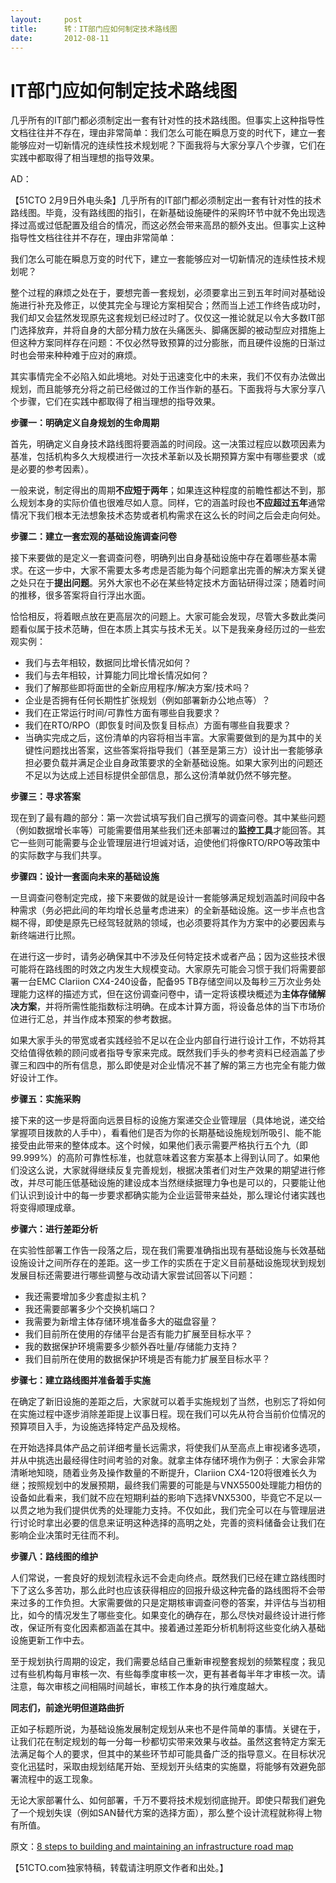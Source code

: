 ```yaml
---
layout:     post
title:      转：IT部门应如何制定技术路线图
date:       2012-08-11
---
```

# IT部门应如何制定技术路线图

几乎所有的IT部门都必须制定出一套有针对性的技术路线图。但事实上这种指导性文档往往并不存在，理由非常简单：我们怎么可能在瞬息万变的时代下，建立一套能够应对一切新情况的连续性技术规划呢？下面我将与大家分享八个步骤，它们在实践中都取得了相当理想的指导效果。

AD：

【51CTO 2月9日外电头条】几乎所有的IT部门都必须制定出一套有针对性的技术路线图。毕竟，没有路线图的指引，在新基础设施硬件的采购环节中就不免出现选择过高或过低配置及组合的情况，而这必然会带来高昂的额外支出。但事实上这种指导性文档往往并不存在，理由非常简单：

我们怎么可能在瞬息万变的时代下，建立一套能够应对一切新情况的连续性技术规划呢？

整个过程的麻烦之处在于，要想完善一套规划，必须要拿出三到五年时间对基础设施进行补充及修正，以使其完全与理论方案相契合；然而当上述工作终告成功时，我们却又会猛然发现原先这套规划已经过时了。仅仅这一推论就足以令大多数IT部门选择放弃，并将自身的大部分精力放在头痛医头、脚痛医脚的被动型应对措施上但这种方案同样存在问题：不仅必然导致预算的过分膨胀，而且硬件设施的日渐过时也会带来种种难于应对的麻烦。

其实事情完全不必陷入如此境地。对处于迅速变化中的未来，我们不仅有办法做出规划，而且能够充分将之前已经做过的工作当作新的基石。下面我将与大家分享八个步骤，它们在实践中都取得了相当理想的指导效果。

**步骤一：明确定义自身规划的生命周期**

首先，明确定义自身技术路线图将要涵盖的时间段。这一决策过程应以数项因素为基准，包括机构多久大规模进行一次技术革新以及长期预算方案中有哪些要求（或是必要的参考因素）。

一般来说，制定得出的周期**不应短于两年**；如果连这种程度的前瞻性都达不到，那么规划本身的实际价值也很难尽如人意。同样，它的涵盖时段也**不应超过五年**通常情况下我们根本无法想象技术态势或者机构需求在这么长的时间之后会走向何处。

**步骤二：建立一套宏观的基础设施调查问卷**

接下来要做的是定义一套调查问卷，明确列出自身基础设施中存在着哪些基本需求。在这一步中，大家不需要太多考虑是否能为每个问题拿出完善的解决方案关键之处只在于**提出问题**。另外大家也不必在某些特定技术方面钻研得过深；随着时间的推移，很多答案将自行浮出水面。

恰恰相反，将着眼点放在更高层次的问题上。大家可能会发现，尽管大多数此类问题看似属于技术范畴，但在本质上其实与技术无关。以下是我亲身经历过的一些宏观实例：

- 我们与去年相较，数据同比增长情况如何？
- 我们与去年相较，计算能力同比增长情况如何？
- 我们了解那些即将面世的全新应用程序/解决方案/技术吗？
- 企业是否拥有任何长期性扩张规划（例如部署新办公地点等）？
- 我们在正常运行时间/可靠性方面有哪些自我要求？
- 我们在RTO/RPO（即恢复时间及恢复目标点）方面有哪些自我要求？
- 当确实完成之后，这份清单的内容将相当丰富。大家需要做到的是为其中的关键性问题找出答案，这些答案将指导我们（甚至是第三方）设计出一套能够承担必要负载并满足企业自身政策要求的全新基础设施。如果大家列出的问题还不足以为达成上述目标提供全部信息，那么这份清单就仍然不够完整。

**步骤三：寻求答案**

现在到了最有趣的部分：第一次尝试填写我们自己撰写的调查问卷。其中某些问题（例如数据增长率等）可能需要借用某些我们还未部署过的**监控工具**才能回答。其它一些则可能需要与企业管理层进行坦诚对话，迫使他们将像RTO/RPO等政策中的实际数字与我们共享。

**步骤四：设计一套面向未来的基础设施**

一旦调查问卷制定完成，接下来要做的就是设计一套能够满足规划涵盖时间段中各种需求（务必把此间的年均增长总量考虑进来）的全新基础设施。这一步半点也含糊不得，即使是原先已经驾轻就熟的领域，也必须要将其作为方案中的必要因素与新终端进行比照。

在进行这一步时，请务必确保其中不涉及任何特定技术或者产品；因为这些技术很可能将在路线图的时效之内发生大规模变动。大家原先可能会习惯于我们将需要部署一台EMC Clariion CX4-240设备，配备95 TB存储空间以及每秒三万次业务处理能力这样的描述方式，但在这份调查问卷中，请一定将该模块概述为**主体存储解决方案**，并将所需性能指数标注明确。在成本计算方面，将设备总体的当下市场价位进行汇总，并当作成本预案的参考数据。

如果大家手头的带宽或者实践经验不足以在企业内部自行进行设计工作，不妨将其交给值得依赖的顾问或者指导专家来完成。既然我们手头的参考资料已经涵盖了步骤三和四中的所有信息，那么即使是对企业情况不甚了解的第三方也完全有能力做好设计工作。

**步骤五：实施采购**

接下来的这一步是将面向远景目标的设施方案递交企业管理层（具体地说，递交给掌握项目拨款的人手中），看看他们是否为你的长期基础设施规划所吸引、能不能接受由此带来的整体成本。这个时候，如果他们表示需要严格执行五个九（即99.999%）的高阶可靠性标准，也就意味着这套方案基本上得到认同了。如果他们没这么说，大家就得继续反复完善规划，根据决策者们对生产效果的期望进行修改，并尽可能压低基础设施的建设成本当然继续据理力争也是可以的，只要能让他们认识到设计中的每一步要求都确实能为企业运营带来益处，那么理论付诸实践也将变得顺理成章。

**步骤六：进行差距分析**

在实验性部署工作告一段落之后，现在我们需要准确指出现有基础设施与长效基础设施设计之间所存在的差距。这一步工作的实质在于定义目前基础设施现状到规划发展目标还需要进行哪些调整与改动请大家尝试回答以下问题：

- 我还需要增加多少套虚拟主机？
- 我还需要部署多少个交换机端口？
- 我需要为新增主体存储环境准备多大的磁盘容量？
- 我们目前所在使用的存储平台是否有能力扩展至目标水平？
- 我的数据保护环境需要多少额外吞吐量/存储能力支持？
- 我们目前所在使用的数据保护环境是否有能力扩展至目标水平？

**步骤七：建立路线图并准备着手实施**

在确定了新旧设施的差距之后，大家就可以着手实施规划了当然，也别忘了将如何在实施过程中逐步消除差距提上议事日程。现在我们可以先从符合当前价位情况的预算项目入手，为设施选择特定产品及规格。

在开始选择具体产品之前详细考量长远需求，将使我们从至高点上审视诸多选项，并从中挑选出最经得住时间考验的对象。就拿主体存储环境作为例子：大家会非常清晰地知晓，随着业务及操作数量的不断提升，Clariion CX4-120将很难长久为继；按照规划中的发展预期，最终我们需要的可能是与VNX5500处理能力相仿的设备如此看来，我们就不应在短期利益的影响下选择VNX5300，毕竟它不足以一以贯之地为我们提供优秀的处理能力支持。不仅如此，我们完全可以在与管理层进行讨论时拿出必要的信息来证明这种选择的高明之处，完善的资料储备会让我们在影响企业决策时无往而不利。

**步骤八：路线图的维护**

人们常说，一套良好的规划流程永远不会走向终点。既然我们已经在建立路线图时下了这么多苦功，那么此时也应该获得相应的回报升级这种完备的路线图将不会带来过多的工作负担。大家需要做的只是定期核审调查问卷的答案，并评估与当初相比，如今的情况发生了哪些变化。如果变化的确存在，那么尽快对最终设计进行修改，保证所有变化因素都涵盖在其中。接着通过差距分析机制将这些变化纳入基础设施更新工作中去。

至于规划执行周期的设定，我们需要总结自己重新审视整套规划的频繁程度；我见过有些机构每月审核一次、有些每季度审核一次，更有甚者每半年才审核一次。请注意，每次审核之间相隔时间越长，审核工作本身的执行难度越大。

**同志们，前途光明但道路曲折**

正如子标题所说，为基础设施发展制定规划从来也不是件简单的事情。关键在于，让我们花在制定规划的每一分每一秒都切实带来效果与收益。虽然这套特定方案无法满足每个人的要求，但其中的某些环节却可能具备广泛的指导意义。在目标状况变化迅猛时，采取由规划结尾开始、至规划开头结束的实施塁，将能够有效避免部署流程中的返工现象。

无论大家部署什么、如何部署，千万不要将技术规划彻底抛开。即使只帮我们避免了一个规划失误（例如SAN替代方案的选择方面），那么整个设计流程就称得上物有所值。

原文：[8 steps to building and maintaining an infrastructure road map](http://www.infoworld.com/d/data-center/8-steps-building-and-maintaining-infrastructure-road-map-184148)

【51CTO.com独家特稿，转载请注明原文作者和出处。】 
